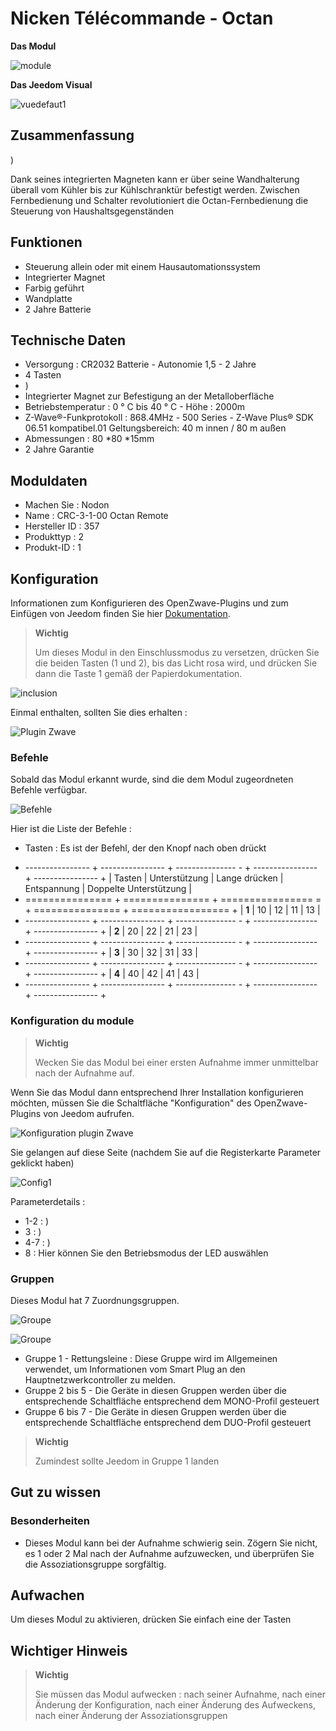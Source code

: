 # Nicken Télécommande - Octan

**Das Modul**

![module](images/nodon.octan/module.jpg)

**Das Jeedom Visual**

![vuedefaut1](images/nodon.octan/vuedefaut1.jpg)

## Zusammenfassung

)

Dank seines integrierten Magneten kann er über seine Wandhalterung überall vom Kühler bis zur Kühlschranktür befestigt werden. Zwischen Fernbedienung und Schalter revolutioniert die Octan-Fernbedienung die Steuerung von Haushaltsgegenständen

## Funktionen

-   Steuerung allein oder mit einem Hausautomationssystem
-   Integrierter Magnet
-   Farbig geführt
-   Wandplatte
-   2 Jahre Batterie

## Technische Daten

-   Versorgung : CR2032 Batterie - Autonomie 1,5 - 2 Jahre
-   4 Tasten
-   )
-   Integrierter Magnet zur Befestigung an der Metalloberfläche
-   Betriebstemperatur : 0 ° C bis 40 ° C - Höhe : 2000m
-   Z-Wave®-Funkprotokoll : 868.4MHz - 500 Series - Z-Wave Plus® SDK 06.51 kompatibel.01 Geltungsbereich: 40 m innen / 80 m außen
-   Abmessungen : 80 \*80 \*15mm
-   2 Jahre Garantie

## Moduldaten

-   Machen Sie : Nodon
-   Name : CRC-3-1-00 Octan Remote
-   Hersteller ID : 357
-   Produkttyp : 2
-   Produkt-ID : 1

## Konfiguration

Informationen zum Konfigurieren des OpenZwave-Plugins und zum Einfügen von Jeedom finden Sie hier [Dokumentation](https://doc.jeedom.com/de_DE/plugins/automation%20protocol/openzwave/).

> **Wichtig**
>
> Um dieses Modul in den Einschlussmodus zu versetzen, drücken Sie die beiden Tasten (1 und 2), bis das Licht rosa wird, und drücken Sie dann die Taste 1 gemäß der Papierdokumentation.

![inclusion](images/nodon.octan/inclusion.jpg)

Einmal enthalten, sollten Sie dies erhalten :

![Plugin Zwave](images/nodon.octan/information.jpg)

### Befehle

Sobald das Modul erkannt wurde, sind die dem Modul zugeordneten Befehle verfügbar.

![Befehle](images/nodon.octan/commandes.jpg)

Hier ist die Liste der Befehle :

-   Tasten : Es ist der Befehl, der den Knopf nach oben drückt

+ ---------------- + ---------------- + --------------- - + ---------------- + ---------------- +
| Tasten        | Unterstützung          | Lange drücken     | Entspannung    | Doppelte Unterstützung   |
+ =============== + =============== + ================ = + =============== + ================= +
| **1**          | 10             | 12             | 11             | 13             |
+ ---------------- + ---------------- + --------------- - + ---------------- + ---------------- +
| **2**          | 20             | 22             | 21             | 23             |
+ ---------------- + ---------------- + --------------- - + ---------------- + ---------------- +
| **3**          | 30             | 32             | 31             | 33             |
+ ---------------- + ---------------- + --------------- - + ---------------- + ---------------- +
| **4**          | 40             | 42             | 41             | 43             |
+ ---------------- + ---------------- + --------------- - + ---------------- + ---------------- +

### Konfiguration du module

> **Wichtig**
>
> Wecken Sie das Modul bei einer ersten Aufnahme immer unmittelbar nach der Aufnahme auf.

Wenn Sie das Modul dann entsprechend Ihrer Installation konfigurieren möchten, müssen Sie die Schaltfläche "Konfiguration" des OpenZwave-Plugins von Jeedom aufrufen.

![Konfiguration plugin Zwave](images/plugin/bouton_configuration.jpg)

Sie gelangen auf diese Seite (nachdem Sie auf die Registerkarte Parameter geklickt haben)

![Config1](images/nodon.octan/config1.jpg)

Parameterdetails :

-   1-2 : )
-   3 : )
-   4-7 : )
-   8 : Hier können Sie den Betriebsmodus der LED auswählen

### Gruppen

Dieses Modul hat 7 Zuordnungsgruppen.

![Groupe](images/nodon.octan/groupe.jpg)

![Groupe](images/nodon.octan/groupe2.jpg)

-   Gruppe 1 - Rettungsleine : Diese Gruppe wird im Allgemeinen verwendet, um Informationen vom Smart Plug an den Hauptnetzwerkcontroller zu melden.
-   Gruppe 2 bis 5 - Die Geräte in diesen Gruppen werden über die entsprechende Schaltfläche entsprechend dem MONO-Profil gesteuert
-   Gruppe 6 bis 7 - Die Geräte in diesen Gruppen werden über die entsprechende Schaltfläche entsprechend dem DUO-Profil gesteuert

> **Wichtig**
>
> Zumindest sollte Jeedom in Gruppe 1 landen

## Gut zu wissen

### Besonderheiten

-   Dieses Modul kann bei der Aufnahme schwierig sein. Zögern Sie nicht, es 1 oder 2 Mal nach der Aufnahme aufzuwecken, und überprüfen Sie die Assoziationsgruppe sorgfältig.

## Aufwachen

Um dieses Modul zu aktivieren, drücken Sie einfach eine der Tasten

## Wichtiger Hinweis

> **Wichtig**
>
> Sie müssen das Modul aufwecken : nach seiner Aufnahme, nach einer Änderung der Konfiguration, nach einer Änderung des Aufweckens, nach einer Änderung der Assoziationsgruppen
